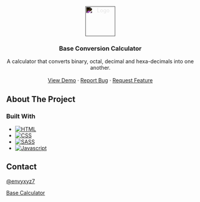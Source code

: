<a name="readme-top"></a>

<!-- PROJECT LOGO -->
<br />
<div align="center">
  <a href="https://github.com/envyxyz/base-converter">
    <img src="images/favicon_dark.ico" alt="Logo" width="80" height="80" style="filter:invert(1);">
  </a>

<h3 align="center">Base Conversion Calculator</h3>

  <p align="center">
    A calculator that converts binary, octal, decimal and hexa-decimals into one another.
    <br />
    <br />
    <a href="https://github.com/envyxyz/base-converter">View Demo</a>
    ·
    <a href="https://github.com/envyxyz/base-converter/issues">Report Bug</a>
    ·
    <a href="https://github.com/envyxyz/base-converter/issues">Request Feature</a>
  </p>
</div>

<!-- TABLE OF CONTENTS
<details>
  <summary>Table of Contents</summary>
  <ol>
    <li>
      <a href="#about-the-project">About The Project</a>
      <ul>
        <li><a href="#built-with">Built With</a></li>
      </ul>
    </li>
    <li>
      <a href="#getting-started">Getting Started</a>
      <ul>
        <li><a href="#prerequisites">Prerequisites</a></li>
        <li><a href="#installation">Installation</a></li>
      </ul>
    </li>
    <li><a href="#usage">Usage</a></li>
    <li><a href="#roadmap">Roadmap</a></li>
    <li><a href="#contributing">Contributing</a></li>
    <li><a href="#license">License</a></li>
    <li><a href="#contact">Contact</a></li>
    <li><a href="#acknowledgments">Acknowledgments</a></li>
  </ol>
</details> -->

<!-- ABOUT THE PROJECT -->

## About The Project

<!-- [![Product Name Screen Shot][product-screenshot]](https://example.com) -->

### Built With

- [![HTML][HTML.com]][HTML-url]
- [![CSS][CSS.com]][CSS-url]
- [![SASS][SASS.com]][SASS-url]
- [![Javascript][Javascript.com]][Javascript-url]

<!-- ## Usage

Use this space to show useful examples of how a project can be used. Additional screenshots, code examples and demos work well in this space. You may also link to more resources.

_For more examples, please refer to the [Documentation](https://example.com)_

<p align="right">(<a href="#readme-top">back to top</a>)</p> -->

<!-- CONTACT -->

## Contact

[@envyxyz7](https://twitter.com/envyxyz7)

[Base Calculator](https://github.com/envyxyz/base-converter)

<!-- MARKDOWN LINKS & IMAGES -->
<!-- https://www.markdownguide.org/basic-syntax/#reference-style-links -->

[contributors-shield]: https://img.shields.io/github/contributors/envyxyz/base-converter.svg?style=for-the-badge
[contributors-url]: https://github.com/envyxyz/base-converter/graphs/contributors
[forks-shield]: https://img.shields.io/github/forks/envyxyz/base-converter.svg?style=for-the-badge
[forks-url]: https://github.com/envyxyz/base-converter/network/members
[stars-shield]: https://img.shields.io/github/stars/envyxyz/base-converter.svg?style=for-the-badge
[stars-url]: https://github.com/envyxyz/base-converter/stargazers
[issues-shield]: https://img.shields.io/github/issues/envyxyz/base-converter.svg?style=for-the-badge
[issues-url]: https://github.com/envyxyz/base-converter/issues
[license-shield]: https://img.shields.io/github/license/envyxyz/base-converter.svg?style=for-the-badge
[license-url]: https://github.com/envyxyz/base-converter/blob/master/LICENSE.txt
[linkedin-shield]: https://img.shields.io/badge/-LinkedIn-black.svg?style=for-the-badge&logo=linkedin&colorB=555
[linkedin-url]: https://linkedin.com/in/linkedin_username
[product-screenshot]: images/screenshot.png
[Next.js]: https://img.shields.io/badge/next.js-000000?style=for-the-badge&logo=nextdotjs&logoColor=white
[Next-url]: https://nextjs.org/
[React.js]: https://img.shields.io/badge/React-20232A?style=for-the-badge&logo=react&logoColor=61DAFB
[React-url]: https://reactjs.org/
[Vue.js]: https://img.shields.io/badge/Vue.js-35495E?style=for-the-badge&logo=vuedotjs&logoColor=4FC08D
[Vue-url]: https://vuejs.org/
[Angular.io]: https://img.shields.io/badge/Angular-DD0031?style=for-the-badge&logo=angular&logoColor=white
[Angular-url]: https://angular.io/
[Svelte.dev]: https://img.shields.io/badge/Svelte-4A4A55?style=for-the-badge&logo=svelte&logoColor=FF3E00
[Svelte-url]: https://svelte.dev/
[Laravel.com]: https://img.shields.io/badge/Laravel-FF2D20?style=for-the-badge&logo=laravel&logoColor=white
[Laravel-url]: https://laravel.com
[Bootstrap.com]: https://img.shields.io/badge/Bootstrap-563D7C?style=for-the-badge&logo=bootstrap&logoColor=white
[Bootstrap-url]: https://getbootstrap.com
[JQuery.com]: https://img.shields.io/badge/jQuery-0769AD?style=for-the-badge&logo=jquery&logoColor=white
[JQuery-url]: https://jquery.com
[HTML-url]: https://html.com/
[HTML.com]: https://img.shields.io/badge/HTML5-E34F26?style=for-the-badge&logo=html5&logoColor=white
[CSS-url]: https://developer.mozilla.org/en-US/docs/Web/CSS
[CSS.com]: https://img.shields.io/badge/CSS3-1572B6?style=for-the-badge&logo=css3&logoColor=white
[SASS-url]: https://sass-lang.com/
[SASS.com]: https://img.shields.io/badge/Sass-CC6699?style=for-the-badge&logo=sass&logoColor=white
[javascript-url]: https://www.javascript.com/
[javascript.com]: https://img.shields.io/badge/JavaScript-F7DF1E?style=for-the-badge&logo=javascript&logoColor=black
